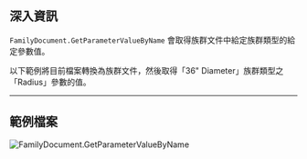 ## 深入資訊
`FamilyDocument.GetParameterValueByName` 會取得族群文件中給定族群類型的給定參數值。

以下範例將目前檔案轉換為族群文件，然後取得「36" Diameter」族群類型之「Radius」參數的值。
___
## 範例檔案

![FamilyDocument.GetParameterValueByName](./Revit.Application.FamilyDocument.GetParameterValueByName_img.jpg)
